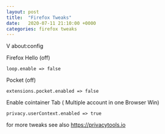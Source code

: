 ```yaml
---
layout: post
title:  "Firefox Tweaks"
date:   2020-07-11 21:10:00 +0000
categories: firefox tweaks
---
```


V about:config 

Firefox Hello (off)

	loop.enable => false

Pocket (off)

	extensions.pocket.enabled => false

Enable cointainer Tab ( Multiple account in one Browser Win)
	
	privacy.userContext.enabled => true	

for more tweaks see also https://privacytools.io
